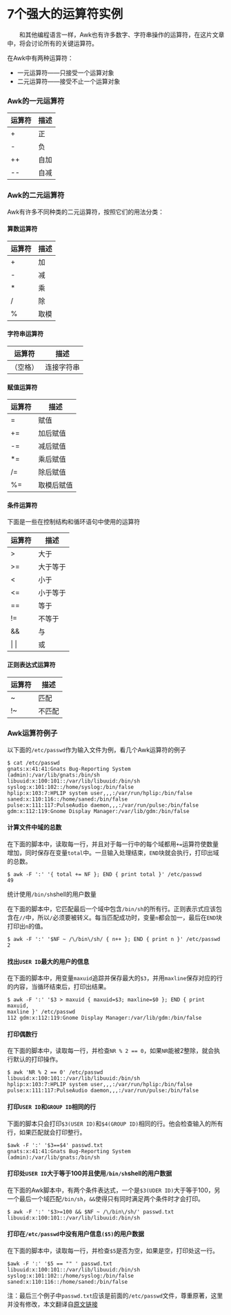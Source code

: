 # 7个强大的运算符实例

&ensp;&ensp;&ensp;&ensp;和其他编程语言一样，Awk也有许多数字、字符串操作的运算符，在这片文章中，将会讨论所有的关键运算符。

在Awk中有两种运算符：

- 一元运算符——只接受一个运算对象
- 二元运算符——接受不止一个运算对象

### Awk的一元运算符

|运算符|描述|
|----|-----|
|+|正|
|-|负|
|++|自加|
|--|自减|

### Awk的二元运算符

Awk有许多不同种类的二元运算符，按照它们的用法分类：

#### 算数运算符

|运算符|描述|
|-|-|
|+|加|
|-|减|
|*|乘|
|/|除|
|%|取模|

#### 字符串运算符

|运算符|描述|
|-|-|
|（空格）|连接字符串|

#### 赋值运算符

|运算符|描述|
|-|-|
|=|赋值|
|+=|加后赋值|
|-=|减后赋值|
|*=|乘后赋值|
|/=|除后赋值|
|%=|取模后赋值|

#### 条件运算符

下面是一些在控制结构和循环语句中使用的运算符

|运算符|描述|
|-|-|
|>|大于|
|>=|大于等于|
|<|小于|
|<=|小于等于|
|==|等于|
|!=|不等于|
|&&|与|
| &#124; &#124;|或|

#### 正则表达式运算符

|运算符|描述|
|-|-|
|~|匹配|
|!~|不匹配|

### Awk运算符例子

以下面的`/etc/passwd`作为输入文件为例，看几个Awk运算符的例子
```
$ cat /etc/passwd
gnats:x:41:41:Gnats Bug-Reporting System (admin):/var/lib/gnats:/bin/sh
libuuid:x:100:101::/var/lib/libuuid:/bin/sh
syslog:x:101:102::/home/syslog:/bin/false
hplip:x:103:7:HPLIP system user,,,:/var/run/hplip:/bin/false
saned:x:110:116::/home/saned:/bin/false
pulse:x:111:117:PulseAudio daemon,,,:/var/run/pulse:/bin/false
gdm:x:112:119:Gnome Display Manager:/var/lib/gdm:/bin/false
```

#### 计算文件中域的总数

在下面的脚本中，读取每一行，并且对于每一行中的每个域都用`+=`运算符使数量增加，同时保存在变量`total`中。一旦输入处理结束，`END`块就会执行，打印出域的总数。
```
$ awk -F ':' '{ total += NF }; END { print total }' /etc/passwd
49
```

统计使用`/bin/sh`shell的用户数量

在下面的脚本中，它匹配最后一个域中包含`/bin/sh`的所有行。正则表示式应该包含在`//`中，所以`/`必须要被转义。每当匹配成功时，变量`n`都会加一，最后在`END`块打印出`n`的值。

```
$ awk -F ':' '$NF ~ /\/bin\/sh/ { n++ }; END { print n }' /etc/passwd
2
```

#### 找出`USER ID`最大的用户的信息

在下面的脚本中，用变量`maxuid`追踪并保存最大的`$3`，并用`maxline`保存对应的行的内容，当循环结束后，打印出结果。
```
$ awk -F ':' '$3 > maxuid { maxuid=$3; maxline=$0 }; END { print maxuid,
maxline }' /etc/passwd
112 gdm:x:112:119:Gnome Display Manager:/var/lib/gdm:/bin/false
```

#### 打印偶数行

在下面的脚本中，读取每一行，并检查`NR % 2 == 0`，如果`NR`能被2整除，就会执行默认的打印操作。
```
$ awk 'NR % 2 == 0' /etc/passwd
libuuid:x:100:101::/var/lib/libuuid:/bin/sh
hplip:x:103:7:HPLIP system user,,,:/var/run/hplip:/bin/false
pulse:x:111:117:PulseAudio daemon,,,:/var/run/pulse:/bin/false
```

#### 打印`USER ID`和`GROUP ID`相同的行

下面的脚本只会打印`$3(USER ID)`和`$4(GROUP ID)`相同的行。他会检查输入的所有行，如果匹配就会打印整行。
```
$awk -F ':' '$3==$4' passwd.txt
gnats:x:41:41:Gnats Bug-Reporting System (admin):/var/lib/gnats:/bin/sh
```

#### 打印处`USER ID`大于等于100并且使用`/bin/sh`shell的用户数据

在下面的Awk脚本中，有两个条件表达式，一个是`$3(UDER ID)`大于等于100，另一个最后一个域匹配`/bin/sh`，`&&`使得只有同时满足两个条件时才会打印。
```
$ awk -F ':' '$3>=100 && $NF ~ /\/bin\/sh/' passwd.txt
libuuid:x:100:101::/var/lib/libuuid:/bin/sh
```

#### 打印在`/etc/passwd`中没有用户信息`($5)`的用户数据

在下面的脚本中，读取每一行，并检查`$5`是否为空，如果是空，打印处这一行。
```
$awk -F ':' '$5 == "" ' passwd.txt
libuuid:x:100:101::/var/lib/libuuid:/bin/sh
syslog:x:101:102::/home/syslog:/bin/false
saned:x:110:116::/home/saned:/bin/false
```

注：最后三个例子中`passwd.txt`应该是前面的`/etc/passwd`文件，尊重原著，这里并没有修改，本文翻译自[原文链接](http://www.thegeekstuff.com/2010/02/unix-awk-operators/)
